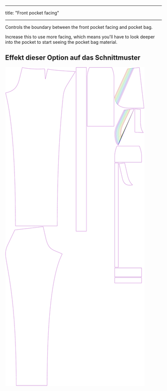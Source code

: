 - - -
title: "Front pocket facing"
- - -

Controls the boundary between the front pocket facing and pocket bag.

Increase this to use more facing, which means you'll have to look deeper into the pocket to start seeing the pocket bag material.

## Effekt dieser Option auf das Schnittmuster

![This image shows the effect of this option by superimposing several variants that have a different value for this option](charlie_frontpocketfacing_sample.svg "Effect of this option on the pattern")
